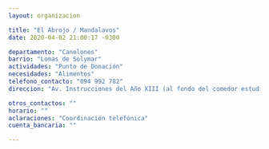 ```yaml
---
layout: organizacion

title: "El Abrojo / Mandalavos"
date: 2020-04-02 21:00:17 -0300

departamento: "Canelones"
barrio: "Lomas de Solymar"
actividades: "Punto de Donación"
necesidades: "Alimentos"
telefono_contacto: "094 992 782"
direccion: "Av. Instrucciones del Año XIII (al fondo del comedor estudiantil)."

otros_contactos: ""
horario: ""
aclaraciones: "Coordinación telefónica"
cuenta_bancaria: ""

---
```

